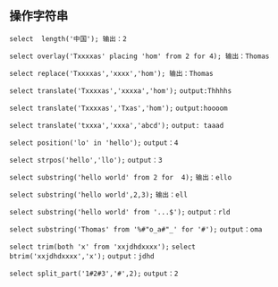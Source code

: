 ## 操作字符串


`select  length('中国');
输出：2`

<!--替换字符串，其中第一个int是开始位置，第二个int是长度，如果没有第二个int则长度默认为第二个字符串的长度-->

`select overlay('Txxxxas' placing 'hom' from 2 for 4);
输出：Thomas`

<!--
替换字符串，将第一个字符串中的第二个字符串替换成第三个字符串
-->
`select replace('Txxxxas','xxxx','hom');
输出：Thomas`

<!--
把string中from字符替换成对应to中的字符，如('text','tx','nd')中t->n,x->d,替换后结果为nedn;如果from比to长，则删除from多出的字符;如果from中有重复字符，对应顺序也是一一对应的，但是重复字符以第一个为准，如('txxxa','xxx','abcd'),结果为taaad
-->

`select translate('Txxxxas','xxxxa','hom');`
`output:Thhhhs`
 
`select translate('Txxxxas','Txas','hom');`
`output:hoooom`

`select translate('txxxa','xxxa','abcd');`
`output: taaad`

<!--字符串位置-->

`select position('lo' in 'hello');`
`output：4`

`select strpos('hello','llo');`
`output：3`

<!--截取字符串-->

`select substring('hello world' from 2 for  4);`
`输出：ello`

`select substring('hello world',2,3);`
`输出：ell`

<!--正则表达式匹配-->
`select substring('hello world' from '...$');`
`output：rld`

`select substring('Thomas' from '%#"o_a#"_' for '#');`
`output：oma`

<!--删除字符串两边的空白或字符-->
`select trim(both 'x' from 'xxjdhdxxxx');`
`select btrim('xxjdhdxxxx','x');`
`output：jdhd`

<!--将字符串string以delimiter进行分割，并返回第field个子串-->
`select split_part('1#2#3','#',2);`
`output：2`



